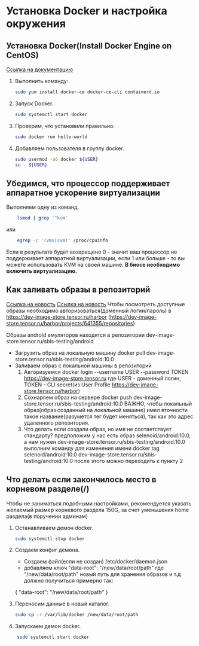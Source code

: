 # Установка Docker и настройка окружения

## Установка Docker(Install Docker Engine on CentOS)

[Ссылка на документацию](https://docs.docker.com/engine/install/centos/)

1. Выполнить команду:

    ```bash
    sudo yum install docker-ce docker-ce-cli containerd.io
    ```

2. Запуск Docker.

    ```bash
    sudo systemctl start docker
    ```

3. Проверим, что установили правильно.

    ```bash
    sudo docker run hello-world
    ```

4. Добавляем пользователя в группу docker.

    ```bash
    sudo usermod -aG docker ${USER}
    su - ${USER}
    ```

## Убедимся, что процессор поддерживает аппаратное ускорение виртуализации

Выполняем одну из команд.

```bash
    lsmod | grep '^kvm'
```

или

```bash
    egrep -c '(vmx|svm)' /proc/cpuinfo
```

Если в результате будет возвращено 0 - значит ваш процессор не поддерживает аппаратной виртуализации, если 1 или больше - то вы можете использовать KVM на своей машине.
__В биосе необходимо включить виртуализацию.__

## Как заливать образы в репозиторий

[Ссылка на новость](https://n.sbis.ru/news/c167d8af-2721-4d0f-8dba-ec47e6a3121d)
[Ссылка на новость](https://online.sbis.ru/news/28b5695b-d402-4020-a170-87c87c363c42)
Чтобы посмотреть доступные образы необходимо авторизоваться(доменный логин/пароль) в https://dev-image-store.tensor.ru/harbor
(https://dev-image-store.tensor.ru/harbor/projects/641355/repositories)

Образы android емуляторов находятся в репозитории dev-image-store.tensor.ru/sbis-testing/android

- Загрузить образ на локальную машину
    docker pull dev-image-store.tensor.ru/sbis-testing/android:10.0
- Заливаем образ с локальной машины в репозиторий
    1. Авторизуемся
        docker login --username USER --password TOKEN https://dev-image-store.tensor.ru
        где USER - доменный логин, TOKEN - CLI secret(из User Profile https://dev-image-store.tensor.ru/harbor)
    2. Сохнаряем образ на сервере
        docker push dev-image-store.tensor.ru/sbis-testing/android:10.0
        ВАЖНО, чтобы локальный образ(образ созданный на локальной машине) имел вточности такое название(разумется тег будет меняться),
        так как это адрес удаленного репозитория.
    3. Что делать если создали образ, но имя не соответствует стандарту?
        предположим у нас есть образ selenoid/android:10.0, а нам нужен dev-image-store.tensor.ru/sbis-testing/android:10.0
        выполним команду для изменения имени
        docker tag selenoid/android:10.0 dev-image-store.tensor.ru/sbis-testing/android:10.0
        после этого можно переходить к пункту 2

## Что делать если закончилось место в корневом разделе(/)

Чтобы не заниматься подобными настройками, рекомендуется указать желаемый размер корневого раздела 150G, за счет уменьшения home раздела(в поручении админам)

1. Останавливаем демон docker.

    ```bash
    sudo systemctl stop docker
    ```

2. Создаем конфиг демона.

    - Создаем файл(если не создан) /etc/docker/daemon.json
    - добавляем ключ "data-root": "/new/data/root/path"
    где "/new/data/root/path" новый путь для хранения образов и т.д
    должно получиться примерно так:

    {
        "data-root": "/new/data/root/path"
    }

3. Переносим данные в новый каталог.

    ```bash
    sudo cp -r /var/lib/docker /new/data/root/path
    ```

4. Запускаем демон docker.

```bash
    sudo systemctl start docker
```





